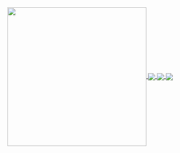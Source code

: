<a href="https://github.com/anuraghazra/github-readme-stats">
  <img align="center" width="315" src="https://github-readme-stats.vercel.app/api?username=mlaidouni&locale=en&count_private=true&include_all_commits=true&show_icons=true&rank_icon=github&theme=dark&ring_color=00ff1b&show=reviews,discussions_started,discussions_answered,prs_merged,prs_merged_percentage" />
</a>
<a href="https://github.com/anuraghazra/convoychat">
  <img align="center" src="https://github-readme-stats.vercel.app/api/top-langs?username=mlaidouni&locale=en&theme=dark&layout=donut&langs_count=5" />
</a>

<a href="https://gist.github.com/mlaidouni/37f97fcd407cd95ae50c6f9eae332951">
  <img align="center" src="https://github-readme-stats.vercel.app/api/gist?id=37f97fcd407cd95ae50c6f9eae332951&theme=dark" />
</a>

<a href="https://gist.github.com/mlaidouni/">
  <img align="center" src="https://github-readme-stats.vercel.app/api/gist?id=5ece2ce934c63a0746d653672057f041&theme=dark" />
</a>
